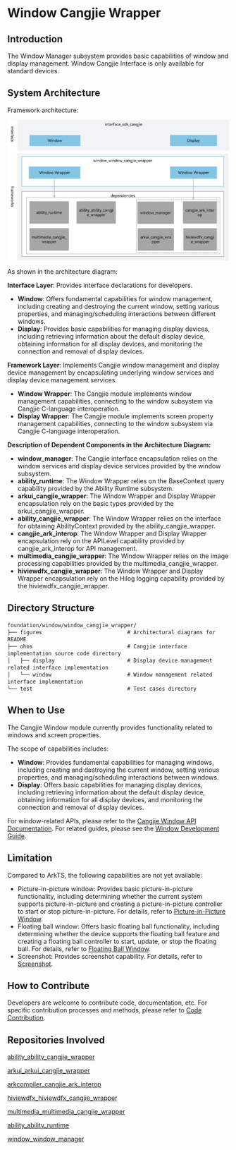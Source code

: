 # Window Cangjie Wrapper<a name="EN-US_TOPIC_0000001076213364"></a>


## Introduction<a name="section15701932113019"></a>

The Window Manager subsystem provides basic capabilities of window and display management. Window Cangjie Interface is only available for standard devices.

## System Architecture

Framework architecture:

![Cangjie window wrapper](./figures/window_window_cangjie_wrapper_en.png)

As shown in the architecture diagram:

**Interface Layer**: Provides interface declarations for developers.
-   **Window**: Offers fundamental capabilities for window management, including creating and destroying the current window, setting various properties, and managing/scheduling interactions between different windows.
-   **Display**: Provides basic capabilities for managing display devices, including retrieving information about the default display device, obtaining information for all display devices, and monitoring the connection and removal of display devices.

**Framework Layer**: Implements Cangjie window management and display device management by encapsulating underlying window services and display device management services.
-   **Window Wrapper**: The Cangjie module implements window management capabilities, connecting to the window subsystem via Cangjie C-language interoperation.
-   **Display Wrapper**: The Cangjie module implements screen property management capabilities, connecting to the window subsystem via Cangjie C-language interoperation.

**Description of Dependent Components in the Architecture Diagram:**

-   **window_manager**: The Cangjie interface encapsulation relies on the window services and display device services provided by the window subsystem.
-   **ability_runtime**: The Window Wrapper relies on the BaseContext query capability provided by the Ability Runtime subsystem.
-   **arkui_cangjie_wrapper**: The Window Wrapper and Display Wrapper encapsulation rely on the basic types provided by the arkui_cangjie_wrapper.
-   **ability_cangjie_wrapper**: The Window Wrapper relies on the interface for obtaining AbilityContext provided by the ability_cangjie_wrapper.
-   **cangjie_ark_interop**: The Window Wrapper and Display Wrapper encapsulation rely on the APILevel capability provided by cangjie_ark_interop for API management.
-   **multimedia_cangjie_wrapper**: The Window Wrapper relies on the image processing capabilities provided by the multimedia_cangjie_wrapper.
-   **hiviewdfx_cangjie_wrapper**: The Window Wrapper and Display Wrapper encapsulation rely on the Hilog logging capability provided by the hiviewdfx_cangjie_wrapper.

## Directory Structure<a name="section1791423143211"></a>

```
foundation/window/window_cangjie_wrapper/
├── figures                           # Architectural diagrams for README
├── ohos                              # Cangjie interface implementation source code directory
│   ├── display                       # Display device management related interface implementation
│   └── window                        # Window management related interface implementation
└── test                              # Test cases directory
```

## When to Use<a name="section171384529150"></a>

The Cangjie Window module currently provides functionality related to windows and screen properties.

The scope of capabilities includes:
- **Window**: Provides fundamental capabilities for managing windows, including creating and destroying the current window, setting various properties, and managing/scheduling interactions between windows.
- **Display**: Offers basic capabilities for managing display devices, including retrieving information about the default display device, obtaining information for all display devices, and monitoring the connection and removal of display devices.

For window-related APIs, please refer to the [Cangjie Window API Documentation](https://gitcode.com/openharmony-sig/arkcompiler_cangjie_ark_interop/blob/master/doc/API_Reference/source_en/arkui-cj/cj-apis-window.md). For related guides, please see the [Window Development Guide](https://gitcode.com/openharmony-sig/arkcompiler_cangjie_ark_interop/blob/master/doc/Dev_Guide/source_en/windowmanager/application-window-stage.md).

## Limitation

Compared to ArkTS, the following capabilities are not yet available:  
- Picture-in-picture window: Provides basic picture-in-picture functionality, including determining whether the current system supports picture-in-picture and creating a picture-in-picture controller to start or stop picture-in-picture. For details, refer to [Picture-in-Picture Window](https://gitcode.com/openharmony/docs/blob/master/en/application-dev/reference/apis-arkui/js-apis-pipWindow.md).  
- Floating ball window: Offers basic floating ball functionality, including determining whether the device supports the floating ball feature and creating a floating ball controller to start, update, or stop the floating ball. For details, refer to [Floating Ball Window](https://gitcode.com/openharmony/docs/blob/master/en/application-dev/reference/apis-arkui/js-apis-floatingBall.md).  
- Screenshot: Provides screenshot capability. For details, refer to [Screenshot](https://gitcode.com/openharmony/docs/blob/master/en/application-dev/reference/apis-arkui/js-apis-screenshot.md).

## How to Contribute<a name="section171384529153"></a>

Developers are welcome to contribute code, documentation, etc. For specific contribution processes and methods, please refer to [Code Contribution](https://gitcode.com/openharmony/docs/blob/master/en/contribute/how-to-contribute.md).

## Repositories Involved<a name="section1447164910172"></a>

[ability_ability_cangjie_wrapper](https://gitcode.com/openharmony-sig/ability_ability_cangjie_wrapper)

[arkui_arkui_cangjie_wrapper](https://gitcode.com/openharmony-sig/arkui_arkui_cangjie_wrapper)

[arkcompiler_cangjie_ark_interop](https://gitcode.com/openharmony-sig/arkcompiler_cangjie_ark_interop)

[hiviewdfx_hiviewdfx_cangjie_wrapper](https://gitcode.com/openharmony-sig/hiviewdfx_hiviewdfx_cangjie_wrapper)

[multimedia_multimedia_cangjie_wrapper](https://gitcode.com/openharmony-sig/multimedia_multimedia_cangjie_wrapper)

[ability_ability_runtime](https://gitcode.com/openharmony/ability_ability_runtime)

[window_window_manager](https://gitcode.com/openharmony/window_window_manager)